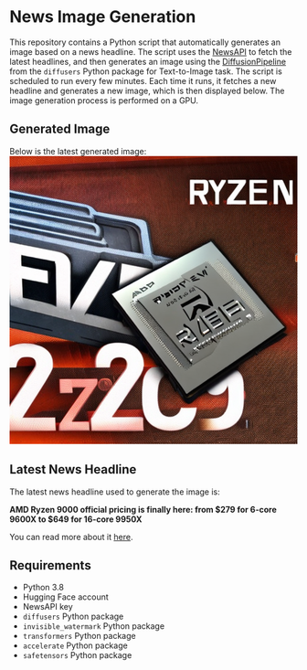 # News Image Generation
This repository contains a Python script that automatically generates an image based on a news headline. The script uses the [NewsAPI](https://newsapi.org/) to fetch the latest headlines, and then generates an image using the [DiffusionPipeline](https://github.com/huggingface/diffusers) from the `diffusers` Python package for Text-to-Image task.
The script is scheduled to run every few minutes. Each time it runs, it fetches a new headline and generates a new image, which is then displayed below. The image generation process is performed on a GPU.

## Generated Image
Below is the latest generated image:
![Generated Image](image.png)

## Latest News Headline
The latest news headline used to generate the image is:

**AMD Ryzen 9000 official pricing is finally here: from $279 for 6-core 9600X to $649 for 16-core 9950X**

You can read more about it [here](https://news.google.com/rss/articles/CBMixAFBVV95cUxOV2FDOUdrRldLQllwSVJLd1BOOE50OHhScEg5Y1V5ZmFwWWlTS29xSG1lYXVjQWhUcmYzSGV0dzdHRURUWElFeU1XV2xQR19QYzBHQ3JxTEYzanUtQ0JLZnI4Q0dQYTdRWE1FX2JVNW9UNlRLcmEtODhPWmRMUDFMemp3aktoQktMbXlHejhGaDM2VWhoWUxHRTFWS09DbGJhcDNuZ1Q3bk13LWNIWnNyeWRfakhVUllGY1JCbjNWdDF2al9Y?oc=5).

## Requirements
- Python 3.8
- Hugging Face account
- NewsAPI key
- `diffusers` Python package
- `invisible_watermark` Python package
- `transformers` Python package
- `accelerate` Python package
- `safetensors` Python package
